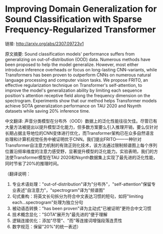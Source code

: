 # Improving Domain Generalization for Sound Classification with Sparse Frequency-Regularized Transformer

链接: http://arxiv.org/abs/2307.09723v1

原文摘要:
Sound classification models' performance suffers from generalizing on
out-of-distribution (OOD) data. Numerous methods have been proposed to help the
model generalize. However, most either introduce inference overheads or focus
on long-lasting CNN-variants, while Transformers has been proven to outperform
CNNs on numerous natural language processing and computer vision tasks. We
propose FRITO, an effective regularization technique on Transformer's
self-attention, to improve the model's generalization ability by limiting each
sequence position's attention receptive field along the frequency dimension on
the spectrogram. Experiments show that our method helps Transformer models
achieve SOTA generalization performance on TAU 2020 and Nsynth datasets while
saving 20% inference time.

中文翻译:
声音分类模型在分布外（OOD）数据上的泛化性能往往欠佳。尽管已有大量方法被提出以提升模型泛化能力，但多数方案要么引入推理开销，要么仅针对长期占据主导地位的CNN变体进行优化，而Transformer架构已在众多自然语言处理和计算机视觉任务中被证明优于CNN。我们提出FRITO——一种针对Transformer自注意力机制的有效正则化技术，该方法通过限制频谱图上每个序列位置沿频率维度的注意力感受野，显著提升模型的泛化能力。实验表明，我们的方法使Transformer模型在TAU 2020和Nsynth数据集上实现了最先进的泛化性能，同时节省了20%的推理时间。

（翻译说明：
1. 专业术语处理："out-of-distribution"译为"分布外"，"self-attention"保留专业表述"自注意力"，"spectrogram"译为"频谱图"
2. 句式重构：将英文长句拆分为符合中文表达习惯的短句，如将"limiting each...spectrogram"处理为独立分句
3. 被动语态转换："has been proven"译为主动式"已被证明"更符合中文习惯
4. 技术概念显化："SOTA"展开为"最先进的"便于理解
5. 逻辑连接优化：添加"尽管"、"而"等连接词增强段落连贯性
6. 数字规范：保留"20%"的统一表述）
